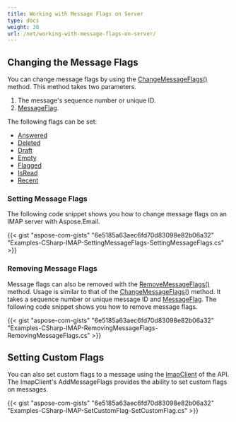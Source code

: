 ```yaml
---
title: Working with Message Flags on Server
type: docs
weight: 30
url: /net/working-with-message-flags-on-server/
---
```



## **Changing the Message Flags**
You can change message flags by using the [ChangeMessageFlags()](https://apireference.aspose.com/net/email/aspose.email.clients.imap/imapclient/methods/changemessageflags/index) method. This method takes two parameters.

1. The message's sequence number or unique ID.
1. [MessageFlag](https://apireference.aspose.com/net/email/aspose.email.clients.imap/imapmessageflags).

The following flags can be set:

- [Answered](https://apireference.aspose.com/net/email/aspose.email.clients.imap/imapmessageflags/properties/answered)
- [Deleted](https://apireference.aspose.com/net/email/aspose.email.clients.imap/imapmessageflags/properties/deleted)
- [Draft](https://apireference.aspose.com/net/email/aspose.email.clients.imap/imapmessageflags/properties/draft)
- [Empty](https://apireference.aspose.com/net/email/aspose.email.clients.imap/imapmessageflags/properties/empty)
- [Flagged](https://apireference.aspose.com/net/email/aspose.email.clients.imap/imapmessageflags/properties/flagged)
- [IsRead](https://apireference.aspose.com/net/email/aspose.email.clients.imap/imapmessageflags/properties/isread)
- [Recent](https://apireference.aspose.com/net/email/aspose.email.clients.imap/imapmessageflags/properties/recent)
### **Setting Message Flags**
The following code snippet shows you how to change message flags on an IMAP server with Aspose.Email.



{{< gist "aspose-com-gists" "6e5185a63aec6fd70d83098e82b06a32" "Examples-CSharp-IMAP-SettingMessageFlags-SettingMessageFlags.cs" >}}
### **Removing Message Flags**
Message flags can also be removed with the [RemoveMessageFlags()](https://apireference.aspose.com/net/email/aspose.email.clients.imap/imapclient/methods/removemessageflags/index) method. Usage is similar to that of the [ChangeMessageFlags()](https://apireference.aspose.com/net/email/aspose.email.clients.imap/imapclient/methods/changemessageflags/index) method. It takes a sequence number or unique message ID and [MessageFlag](https://apireference.aspose.com/net/email/aspose.email.clients.imap/imapmessageflags). The following code snippet shows you how to remove message flags.



{{< gist "aspose-com-gists" "6e5185a63aec6fd70d83098e82b06a32" "Examples-CSharp-IMAP-RemovingMessageFlags-RemovingMessageFlags.cs" >}}
## **Setting Custom Flags**
You can also set custom flags to a message using the [ImapClient](https://apireference.aspose.com/net/email/aspose.email.clients.imap/imapclient) of the API. The ImapClient's AddMessageFlags provides the ability to set custom flags on messages.



{{< gist "aspose-com-gists" "6e5185a63aec6fd70d83098e82b06a32" "Examples-CSharp-IMAP-SetCustomFlag-SetCustomFlag.cs" >}}
